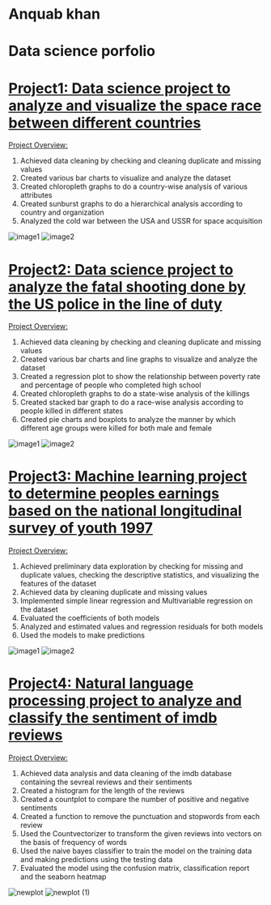# Anquab khan
# Data science porfolio

# [Project1: Data science project to analyze and visualize the space race between different countries](https://github.com/anquabkhan/google-collab)
<body>
<p><u>Project Overview:</u></p>
<ol>
 <li>Achieved data cleaning by checking and cleaning duplicate and missing values </li>
 <li>Created various bar charts to visualize and analyze the dataset </li>
 <li>Created chloropleth graphs to do a country-wise analysis of various attributes </li>
 <li>Created sunburst graphs to do a hierarchical analysis according to country and organization </li>
 <li>Analyzed the cold war between the USA and USSR for space acquisition </li>
 </ol>
</body>

![image1](/images/newplot_sunburst.png) 
![image2](/images/newplot.png)
 
# [Project2: Data science project to analyze the fatal shooting done by the US police in the line of duty](https://github.com/anquabkhan/Fatal_force)
<p><u>Project Overview:</u></p>
<ol>
 <li>Achieved data cleaning by checking and cleaning duplicate and missing values </li>
 <li>Created various bar charts and line graphs to visualize and analyze the dataset </li>
 <li>Created a regression plot to show the relationship between poverty rate and percentage of people who completed high school </li>
 <li>Created chloropleth graphs to do a state-wise analysis of the killings </li>
 <li>Created stacked bar graph to do a race-wise analysis according to people killed in different states </li>
 <li>Created pie charts and boxplots to analyze the manner by which different age groups were killed for both male and female</li>
</ol>
 
![image1](/images/boxplot.png) 
![image2](/images/regplot.png)

# [Project3: Machine learning project to determine peoples earnings based on the national longitudinal survey of youth 1997 ](https://github.com/anquabkhan/Determination_of_earnings)
<p><u>Project Overview:</u></p>
<ol>
 <li>Achieved preliminary data exploration by checking for missing and duplicate values, checking the descriptive statistics, and visualizing the features of the dataset </li>
 <li>Achieved data by cleaning duplicate and missing values </li>
 <li>Implemented simple linear regression and Multivariable regression on the dataset</li>
 <li>Evaluated the coefficients of both models</li>
 <li>Analyzed and estimated values and regression residuals for both models </li>
 <li>Used the models to make predictions</li>
</ol>
 
![image1](/images/Earnings1.png) 
![image2](/images/Earnings2.png)

# [Project4: Natural language processing project to analyze and classify the sentiment of imdb reviews ](https://github.com/anquabkhan/Imdb_sentiment_analysis)
<p><u>Project Overview:</u></p>
<ol>
  <li>Achieved data analysis and data cleaning of the imdb database containing the sevreal reviews and their sentiments </li>
  <li> Created a histogram for the length of the reviews </li>
  <li> Created a countplot to compare the number of positive and negative sentiments </li>
  <li> Created a function to remove the punctuation and stopwords from each review </li>
  <li> Used the Countvectorizer to transform the given reviews into vectors on the basis of frequency of words </li> 
 <li> Used the naive bayes classifier to train the model on the training data and making predictions using the testing data </li>
 <li> Evaluated the model using the confusion matrix, classification report and the seaborn heatmap </li>

</ol>
 
![newplot](/images/imdb_countplot.png)
![newplot (1)](/images/imdb_heatmap.png)
